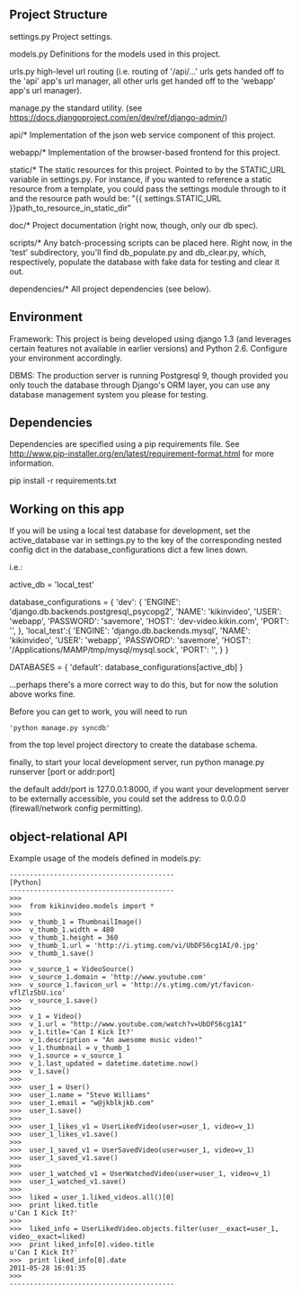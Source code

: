 Project Structure
-----------------

settings.py
	Project settings.

models.py
	Definitions for the models used in this project.

urls.py
	high-level url routing (i.e. routing of '/api/...' urls gets handed 
	off to the 'api' app's url manager, all other urls get handed off 
	to the 'webapp' app's url manager).

manage.py
	the standard utility. 
	(see https://docs.djangoproject.com/en/dev/ref/django-admin/)

api/*
	Implementation of the json web service component of 
	this project.
	
webapp/*
	Implementation of the browser-based frontend for this project.
	
static/*
	The static resources for this project.  Pointed to by the
	STATIC_URL variable in settings.py.  For instance, if you 
	wanted to reference a static resource from a template, you could
	pass the settings module through to it and the resource path would be:
		"{{ settings.STATIC_URL }}path_to_resource_in_static_dir"
	
doc/*
	Project documentation (right now, though, only our db spec).

scripts/*
	Any batch-processing scripts can be placed here.  Right now, in 
	the 'test' subdirectory, you'll find db_populate.py and
	db_clear.py, which, respectively, populate the database with 
	fake data for testing and clear it out.

dependencies/*
	All project dependencies (see below).

Environment
-----------

Framework:
This project is being developed using django 1.3 (and
leverages certain features not available in earlier 
versions) and Python 2.6.  Configure your environment 
accordingly.  

DBMS:
The production server is running 
Postgresql 9, though provided you only touch the database
through Django's ORM layer, you can use any database
management system you please for testing.

Dependencies
------------

Dependencies are specified using a pip requirements file. See
http://www.pip-installer.org/en/latest/requirement-format.html for more information.

  pip install -r requirements.txt

Working on this app
-------------------

If you will be using a local test database for development, set the active_database var in settings.py
to the key of the corresponding nested config dict in the database_configurations dict a few lines down.

i.e.:

  active_db = 'local_test'

  database_configurations = {
      'dev': {
        'ENGINE': 'django.db.backends.postgresql_psycopg2',
        'NAME': 'kikinvideo',
        'USER': 'webapp',
        'PASSWORD': 'savemore',
        'HOST': 'dev-video.kikin.com',
        'PORT': '',
      },
        'local_test':{
        'ENGINE': 'django.db.backends.mysql',
        'NAME': 'kikinvideo',
        'USER': 'webapp',
        'PASSWORD': 'savemore',
        'HOST': '/Applications/MAMP/tmp/mysql/mysql.sock',
        'PORT': '',
      }
  }

  DATABASES = { 'default': database_configurations[active_db] }

...perhaps there's a more correct way to do this, but
for now the solution above works fine.

Before you can get to work, you will need to run
 
	'python manage.py syncdb'

from the top level project directory to create the database schema.

			
finally, to start your local development server, run
	python manage.py runserver [port or addr:port]

the default addr/port is 127.0.0.1:8000, if you want your development server to be externally accessible, you
could set the address to 0.0.0.0 (firewall/network config permitting).


object-relational API
---------------------

Example usage of the models defined in models.py:

	-----------------------------------------
	[Python]
	-----------------------------------------
	>>>
	>>>  from kikinvideo.models import *
	>>>  
	>>>  v_thumb_1 = ThumbnailImage()
	>>>  v_thumb_1.width = 480
	>>>  v_thumb_1.height = 360
	>>>  v_thumb_1.url = 'http://i.ytimg.com/vi/UbDFS6cg1AI/0.jpg'
	>>>  v_thumb_1.save()
	>>>  
	>>>  v_source_1 = VideoSource()
	>>>  v_source_1.domain = 'http://www.youtube.com'
	>>>  v_source_1.favicon_url = 'http://s.ytimg.com/yt/favicon-vflZlzSbU.ico'
	>>>  v_source_1.save()
	>>>  
	>>>  v_1 = Video()
	>>>  v_1.url = "http://www.youtube.com/watch?v=UbDFS6cg1AI"
	>>>  v_1.title='Can I Kick It?'
	>>>  v_1.description = "An awesome music video!"
	>>>  v_1.thumbnail = v_thumb_1
	>>>  v_1.source = v_source_1
	>>>  v_1.last_updated = datetime.datetime.now()
	>>>  v_1.save()
	>>>  
	>>>  user_1 = User()
	>>>  user_1.name = "Steve Williams"
	>>>  user_1.email = "w@jkblkjkb.com"
	>>>  user_1.save()
	>>>  
	>>>  user_1_likes_v1 = UserLikedVideo(user=user_1, video=v_1)
	>>>  user_1_likes_v1.save()
	>>>  
	>>>  user_1_saved_v1 = UserSavedVideo(user=user_1, video=v_1)
	>>>  user_1_saved_v1.save()
	>>>  
	>>>  user_1_watched_v1 = UserWatchedVideo(user=user_1, video=v_1)
	>>>  user_1_watched_v1.save()
	>>>
	>>>  liked = user_1.liked_videos.all()[0]
	>>>  print liked.title
	u'Can I Kick It?'
	>>>
	>>>  liked_info = UserLikedVideo.objects.filter(user__exact=user_1, video__exact=liked)
	>>>  print liked_info[0].video.title
	u'Can I Kick It?'
	>>>  print liked_info[0].date
	2011-05-28 16:01:35
	>>>
	-----------------------------------------